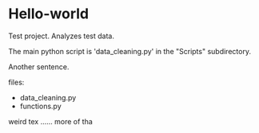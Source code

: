 # Hello-world

Test project. Analyzes test data.

The main python script is 'data_cleaning.py' in the "Scripts" subdirectory.

Another sentence.

files:
- data_cleaning.py
- functions.py

weird tex ...... more of tha